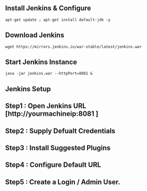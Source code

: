 ## Install Jenkins & Configure 

```
apt-get update ; apt-get install default-jdk -y 
```

## Download Jenkins 
```
wget https://mirrors.jenkins.io/war-stable/latest/jenkins.war
```

## Start Jenkins Instance 
```
java -jar jenkins.war --httpPort=8081 &
```

## Jenkins Setup 

## Step1 : Open Jenkins URL [http://yourmachineip:8081 ]
## Step2 : Supply Defualt Credentials 
## Step3 : Install Suggested Plugins 
## Step4 : Configure Default URL 
## Step5 : Create a Login / Admin User. 
